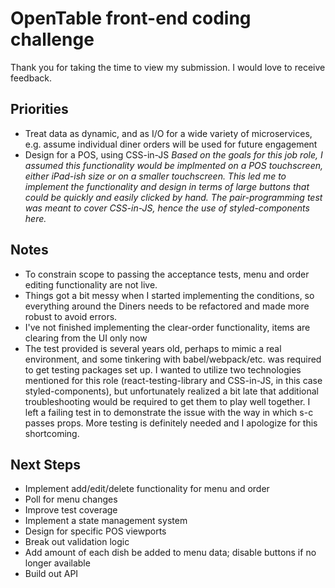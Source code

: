 # OpenTable front-end coding challenge

Thank you for taking the time to view my submission. I would love to receive feedback.

## Priorities

-   Treat data as dynamic, and as I/O for a wide variety of microservices, e.g. assume individual diner orders will be used for future engagement
-   Design for a POS, using CSS-in-JS
    _Based on the goals for this job role, I assumed this functionality would be implmented on a POS touchscreen, either iPad-ish size or on a smaller touchscreen. This led me to implement the functionality and design in terms of large buttons that could be quickly and easily clicked by hand._
    _The pair-programming test was meant to cover CSS-in-JS, hence the use of styled-components here._

## Notes

-   To constrain scope to passing the acceptance tests, menu and order editing functionality are not live.
-   Things got a bit messy when I started implementing the conditions, so everything around the Diners needs to be refactored and made more robust to avoid errors.
-   I've not finished implementing the clear-order functionality, items are clearing from the UI only now
-   The test provided is several years old, perhaps to mimic a real environment, and some tinkering with babel/webpack/etc. was required to get testing packages set up. I wanted to utilize two technologies mentioned for this role (react-testing-library and CSS-in-JS, in this case styled-components), but unfortunately realized a bit late that additional troubleshooting would be required to get them to play well together. I left a failing test in to demonstrate the issue with the way in which s-c passes props. More testing is definitely needed and I apologize for this shortcoming.

## Next Steps

-   Implement add/edit/delete functionality for menu and order
-   Poll for menu changes
-   Improve test coverage
-   Implement a state management system
-   Design for specific POS viewports
-   Break out validation logic
-   Add amount of each dish be added to menu data; disable buttons if no longer available
-   Build out API
